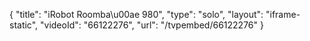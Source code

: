 {
    "title": "iRobot Roomba\u00ae 980",
    "type": "solo",
    "layout": "iframe-static",
    "videoId": "66122276",
    "url": "\/tvpembed\/66122276"
}